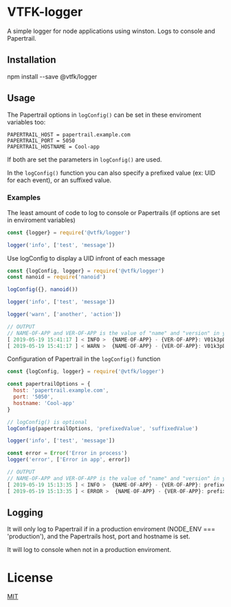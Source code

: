 # VTFK-logger
A simple logger for node applications using winston. Logs to console and Papertrail.

## Installation

npm install --save @vtfk/logger

## Usage

The Papertrail options in `logConfig()` can be set in these enviroment variables too:
```
PAPERTRAIL_HOST = papertrail.example.com
PAPERTRAIL_PORT = 5050
PAPERTRAIL_HOSTNAME = Cool-app
```
If both are set the parameters in `logConfig()` are used.

In the `logConfig()` function you can also specify a prefixed value (ex: UID for each event), or an suffixed value.

### Examples
The least amount of code to log to console or Papertrails (if options are set in enviroment variables)
```js
const {logger} = require('@vtfk/logger')

logger('info', ['test', 'message'])
```

Use logConfig to display a UID infront of each message
```js
const {logConfig, logger} = require('@vtfk/logger')
const nanoid = require('nanoid')

logConfig({}, nanoid())

logger('info', ['test', 'message'])

logger('warn', ['another', 'action'])

// OUTPUT 
// NAME-OF-APP and VER-OF-APP is the value of "name" and "version" in your package.json
[ 2019-05-19 15:41:17 ] < INFO >  {NAME-OF-APP} - {VER-OF-APP}: V01k3pDpHCBkAHPyCvOOl - test - message
[ 2019-05-19 15:41:17 ] < WARN >  {NAME-OF-APP} - {VER-OF-APP}: V01k3pDpHCBkAHPyCvOOl - another - action
```

Configuration of Papertrail in the `logConfig()` function
```js
const {logConfig, logger} = require('@vtfk/logger')

const papertrailOptions = {
  host: 'papertrail.example.com',
  port: '5050',
  hostname: 'Cool-app'
}

// logConfig() is optional
logConfig(papertrailOptions, 'prefixedValue', 'suffixedValue')

logger('info', ['test', 'message'])

const error = Error('Error in process')
logger('error', ['Error in app', error])

// OUTPUT
// NAME-OF-APP and VER-OF-APP is the value of "name" and "version" in your package.json
[ 2019-05-19 15:13:35 ] < INFO >  {NAME-OF-APP} - {VER-OF-APP}: prefixedValue - test - message - suffixedValue
[ 2019-05-19 15:13:35 ] < ERROR >  {NAME-OF-APP} - {VER-OF-APP}: prefixedValue - Error in app - Error: Error in process - suffixedValue
```

## Logging
It will only log to Papertrail if in a production enviroment (NODE_ENV === 'production'), and the Papertrails host, port and hostname is set.

It will log to console when not in a production enviroment.

# License

[MIT](LICENSE)
